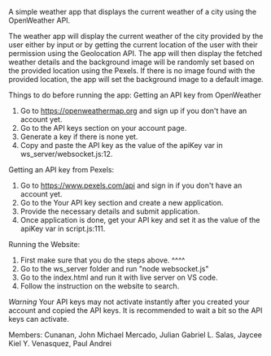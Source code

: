 A simple weather app that displays the current weather of a city using the OpenWeather API.

The weather app will display the current weather of the city provided by the user either by input or by getting the current location of the user with their permission using the Geolocation API. The app will then display the fetched weather details and the background image will be randomly set based on the provided location using the Pexels. If there is no image found with the provided location, the app will set the background image to a default image.

Things to do before running the app:
Getting an API key from OpenWeather
1. Go to https://openweathermap.org and sign up if you don't have an account yet.
2. Go to the API keys section on your account page.
4. Generate a key if there is none yet.
5. Copy and paste the API key as the value of the apiKey var in ws_server/websocket.js:12.

Getting an API key from Pexels:
1. Go to https://www.pexels.com/api and sign in if you don't have an account yet.
2. Go to the Your API key section and create a new application.
3. Provide the necessary details and submit application.
4. Once application is done, get your API key and set it as the value of the apiKey var in script.js:111.

Running the Website:
1. First make sure that you do the steps above. ^^^^
2. Go to the ws_server folder and run "node websocket.js"
3. Go to the index.html and run it with live server on VS code.
4. Follow the instruction on the website to search.

*Warning*
Your API keys may not activate instantly after you created your account and copied the API keys. It is recommended to wait a bit so the API keys can activate.

Members:
Cunanan, John Michael
Mercado, Julian Gabriel L.
Salas, Jaycee Kiel Y.
Venasquez, Paul Andrei
